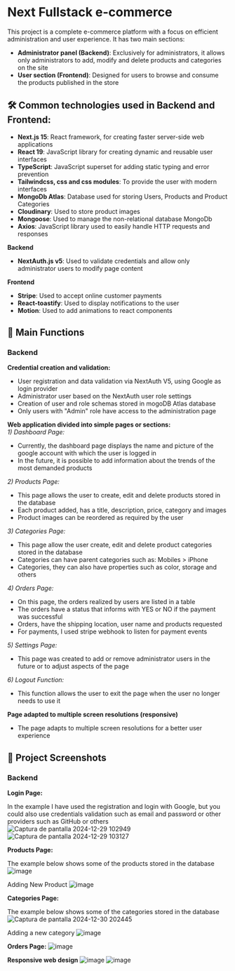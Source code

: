 # Next Fullstack e-commerce

This project is a complete e-commerce platform with a focus on efficient administration and user experience. It has two main sections:
- **Administrator panel (Backend)**: Exclusively for administrators, it allows only administrators to add, modify and delete products and categories on the site
- **User section (Frontend)**: Designed for users to browse and consume the products published in the store

## 🛠️ Common technologies used in Backend and Frontend:
- **Next.js 15**: React framework, for creating faster server-side web applications
- **React 19**: JavaScript library for creating dynamic and reusable user interfaces
- **TypeScript**: JavaScript superset for adding static typing and error prevention
- **Tailwindcss, css and css modules**: To provide the user with modern interfaces
- **MongoDb Atlas**: Database used for storing Users, Products and Product Categories
- **Cloudinary**: Used to store product images
- **Mongoose**: Used to manage the non-relational database MongoDb
- **Axios**: JavaScript library used to easily handle HTTP requests and responses

**Backend**
- **NextAuth.js v5**: Used to validate credentials and allow only administrator users to modify page content

**Frontend**
- **Stripe**: Used to accept online customer payments
- **React-toastify**: Used to display notifications to the user
- **Motion**: Used to add animations to react components

## 🚀 Main Functions
### Backend

**Credential creation and validation:**
- User registration and data validation via NextAuth V5, using Google as login provider
- Administrator user based on the NextAuth user role settings
- Creation of user and role schemas stored in mogoDB Atlas database
- Only users with "Admin" role have access to the administration page

**Web application divided into simple pages or sections:** <br/>
*1) Dashboard Page:*
- Currently, the dashboard page displays the name and picture of the google account with which the user is logged in
- In the future, it is possible to add information about the trends of the most demanded products

*2) Products Page:*
- This page allows the user to create, edit and delete products stored in the database
- Each product added, has a title, description, price, category and images
- Product images can be reordered as required by the user

*3) Categories Page:*
- This page allow the user create, edit and delete product categories stored in the database
- Categories can have parent categories such as: Mobiles > iPhone
- Categories, they can also have properties such as color, storage and others

*4) Orders Page:*
- On this page, the orders realized by users are listed in a table
- The orders have a status that informs with YES or NO if the payment was successful
- Orders, have the shipping location, user name and products requested
- For payments, I used stripe webhook to listen for payment events

*5) Settings Page:*
- This page was created to add or remove administrator users in the future or to adjust aspects of the page

*6) Logout Function:*
- This function allows the user to exit the page when the user no longer needs to use it

**Page adapted to multiple screen resolutions (responsive)**
- The page adapts to multiple screen resolutions for a better user experience

## 📸 Project Screenshots
### Backend
**Login Page:**

In the example I have used the registration and login with Google, but you could also use credentials validation such as email and password or other providers such as GitHub or others
![Captura de pantalla 2024-12-29 102949](https://github.com/user-attachments/assets/54080ce7-de5f-4183-953c-015714dea98c)
![Captura de pantalla 2024-12-29 103127](https://github.com/user-attachments/assets/c7549622-619f-4711-8faf-4e5219fa2903)

**Products Page:**

The example below shows some of the products stored in the database
![image](https://github.com/user-attachments/assets/a25616c2-e632-4035-b70e-0a6f1fb5a335)

Adding New Product
![image](https://github.com/user-attachments/assets/da7c04b2-c04e-4249-a862-d05632647d70)

**Categories Page:**

The example below shows some of the categories stored in the database
![Captura de pantalla 2024-12-30 202445](https://github.com/user-attachments/assets/e111c115-c19a-4856-bd1d-2aad63eea172)

Adding a new category
![image](https://github.com/user-attachments/assets/dc5903e9-c916-4d08-9f0a-c8ec310bd1f1)

**Orders Page:**
![image](https://github.com/user-attachments/assets/6097c882-28eb-4a4b-85b8-406c88df098a)

**Responsive web design**
![image](https://github.com/user-attachments/assets/6cf125e9-3334-420b-9b1e-b09d48f4d477)
![image](https://github.com/user-attachments/assets/dbdb97c7-747e-42ad-b9ec-680bff4f87ed)


